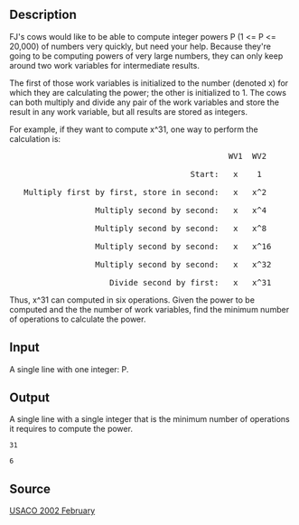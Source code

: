 <h2>Description</h2><p>FJ's cows would like to be able to compute integer powers P (1 &lt;= P &lt;= 20,000) of numbers very quickly, but need your help.  Because they're going to be computing powers of very large numbers, they can only keep around two work variables for intermediate results.
</p>
The first of those work variables is initialized to the number (denoted x) for which they are calculating the power; the other is initialized to 1. The cows can both multiply and divide any pair of the work variables and store the result in any work variable, but all results are stored as integers.

For example, if they want to compute x^31, one way to perform the calculation is:
<pre>                                              WV1  WV2
<br>                                      Start:   x    1
<br>   Multiply first by first, store in second:   x   x^2
<br>                  Multiply second by second:   x   x^4
<br>                  Multiply second by second:   x   x^8
<br>                  Multiply second by second:   x   x^16
<br>                  Multiply second by second:   x   x^32
<br>                     Divide second by first:   x   x^31</pre><p>
</p>Thus, x^31 can computed in six operations.  Given the power to be computed and the the number of work variables, find the minimum number of operations to calculate the power.

<h2>Input</h2><p>A single line with one integer: P.
</p><h2>Output</h2><p>A single line with a single integer that is the minimum number of operations it requires to compute the power.
</p><pre><code class="language-input1">31</code></pre><pre><code class="language-output1">6
</code></pre><h2>Source</h2><a href="searchproblem?field=source&amp;key=USACO+2002+February">USACO 2002 February</a>